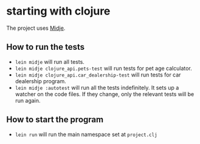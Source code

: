 # starting with clojure
The project uses [Midje](https://github.com/marick/Midje/).

## How to run the tests
- `lein midje` will run all tests.
- `lein midje clojure_api.pets-test` will run tests for pet age calculator.
- `lein midje clojure_api.car_dealership-test` will run tests for car dealership program.
- `lein midje :autotest` will run all the tests indefinitely. It sets up a
watcher on the code files. If they change, only the relevant tests will be
run again.

## How to start the program
- `lein run` will run the main namespace set at `project.clj`
